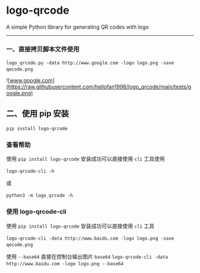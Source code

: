 # logo-qrcode

A simple Python library for generating QR codes with logo

---



### 一、直接拷贝脚本文件使用

`logo_qrcode.py -data http://www.google.com -logo logo.png -save qecode.png`

![www.google.com](https://raw.githubusercontent.com/hellofan1998/logo_qrcode/main/tests/google.png)

## 二、使用 pip 安装

`pip install logo-qrcode`

### 查看帮助

使用 `pip install logo-qrcode` 安装成功可以直接使用 `cli` 工具使用

`logo-qrcode-cli -h`

或

`python3 -m logo_qrcode -h`

### 使用 logo-qrcode-cli

使用 `pip install logo-qrcode` 安装成功可以直接使用 `cli` 工具

`logo-qrcode-cli -data http://www.baidu.com -logo logo.png -save qecode.png`

使用 `--base64` 直接在控制台输出图片 `base64`
`logo-qrcode-cli -data http://www.baidu.com -logo logo.png --base64`
